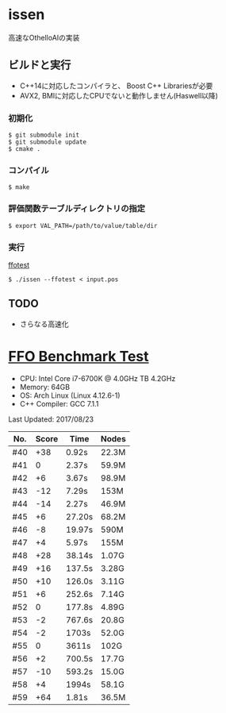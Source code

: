 issen
=====

高速なOthelloAIの実装

## ビルドと実行

- C++14に対応したコンパイラと、 Boost C++ Librariesが必要
- AVX2, BMIに対応したCPUでないと動作しません(Haswell以降)

### 初期化

```
$ git submodule init
$ git submodule update
$ cmake .
```

### コンパイル

    $ make
    
### 評価関数テーブルディレクトリの指定

    $ export VAL_PATH=/path/to/value/table/dir

### 実行

[ffotest](http://www.radagast.se/othello/ffotest.html)

    $ ./issen --ffotest < input.pos

## TODO

- さらなる高速化

# [FFO Benchmark Test](http://www.radagast.se/othello/ffotest.html)

* CPU: Intel Core i7-6700K @ 4.0GHz TB 4.2GHz
* Memory: 64GB
* OS: Arch Linux (Linux 4.12.6-1)
* C++ Compiler: GCC 7.1.1

Last Updated: 2017/08/23

|No.|Score| Time |Nodes|
|---|-----|------|-----|
|#40|  +38| 0.92s|22.3M|
|#41|    0| 2.37s|59.9M|
|#42|   +6| 3.67s|98.9M|
|#43|  -12| 7.29s| 153M|
|#44|  -14| 2.27s|46.9M|
|#45|   +6|27.20s|68.2M|
|#46|   -8|19.97s| 590M|
|#47|   +4| 5.97s| 155M|
|#48|  +28|38.14s|1.07G|
|#49|  +16|137.5s|3.28G|
|#50|  +10|126.0s|3.11G|
|#51|   +6|252.6s|7.14G|
|#52|    0|177.8s|4.89G|
|#53|   -2|767.6s|20.8G|
|#54|   -2| 1703s|52.0G|
|#55|    0| 3611s| 102G|
|#56|   +2|700.5s|17.7G|
|#57|  -10|593.2s|15.0G|
|#58|   +4| 1994s|58.1G|
|#59|  +64| 1.81s|36.5M|

